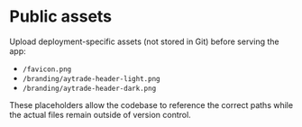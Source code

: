 # Public assets

Upload deployment-specific assets (not stored in Git) before serving the app:

- `/favicon.png`
- `/branding/aytrade-header-light.png`
- `/branding/aytrade-header-dark.png`

These placeholders allow the codebase to reference the correct paths while the actual files
remain outside of version control.
